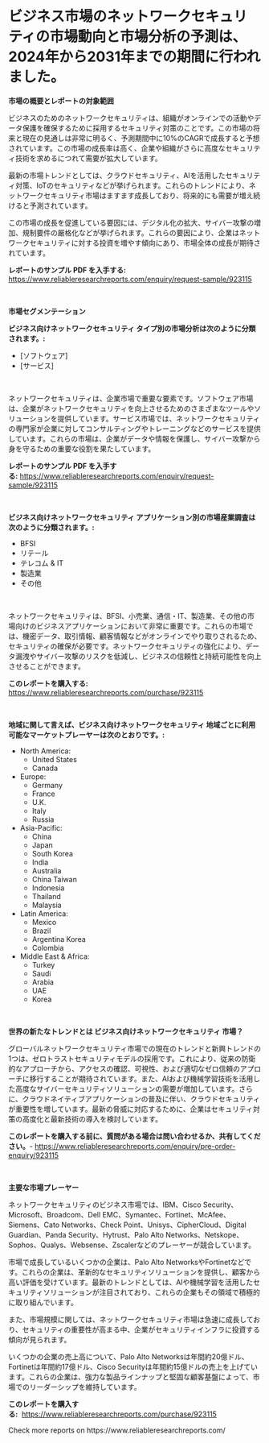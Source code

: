 <p><h1>ビジネス市場のネットワークセキュリティの市場動向と市場分析の予測は、2024年から2031年までの期間に行われました。</h1></p><p><strong>市場の概要とレポートの対象範囲</strong></p>
<p><p>ビジネスのためのネットワークセキュリティは、組織がオンラインでの活動やデータ保護を確保するために採用するセキュリティ対策のことです。この市場の将来と現在の見通しは非常に明るく、予測期間中に10%のCAGRで成長すると予想されています。この市場の成長率は高く、企業や組織がさらに高度なセキュリティ技術を求めるにつれて需要が拡大しています。</p><p>最新の市場トレンドとしては、クラウドセキュリティ、AIを活用したセキュリティ対策、IoTのセキュリティなどが挙げられます。これらのトレンドにより、ネットワークセキュリティ市場はますます成長しており、将来的にも需要が増え続けると予測されています。</p><p>この市場の成長を促進している要因には、デジタル化の拡大、サイバー攻撃の増加、規制要件の厳格化などが挙げられます。これらの要因により、企業はネットワークセキュリティに対する投資を増やす傾向にあり、市場全体の成長が期待されています。</p></p>
<p><strong>レポートのサンプル PDF を入手する:</strong> <a href="https://www.reliableresearchreports.com/enquiry/request-sample/923115">https://www.reliableresearchreports.com/enquiry/request-sample/923115</a></p>
<p>&nbsp;</p>
<p><strong>市場セグメンテーション</strong></p>
<p><strong>ビジネス向けネットワークセキュリティ タイプ別の市場分析は次のように分類されます。:</strong></p>
<p><ul><li>[ソフトウェア]</li><li>[サービス]</li></ul></p>
<p>&nbsp;</p>
<p><p>ネットワークセキュリティは、企業市場で重要な要素です。ソフトウェア市場は、企業がネットワークセキュリティを向上させるためのさまざまなツールやソリューションを提供しています。サービス市場では、ネットワークセキュリティの専門家が企業に対してコンサルティングやトレーニングなどのサービスを提供しています。これらの市場は、企業がデータや情報を保護し、サイバー攻撃から身を守るための重要な役割を果たしています。</p></p>
<p><strong>レポートのサンプル PDF を入手する:</strong>&nbsp;<a href="https://www.reliableresearchreports.com/enquiry/request-sample/923115">https://www.reliableresearchreports.com/enquiry/request-sample/923115</a></p>
<p>&nbsp;</p>
<p><strong> ビジネス向けネットワークセキュリティ アプリケーション別の市場産業調査は次のように分類されます。:</strong></p>
<p><ul><li>BFSI</li><li>リテール</li><li>テレコム & IT</li><li>製造業</li><li>その他</li></ul></p>
<p>&nbsp;</p>
<p><p>ネットワークセキュリティは、BFSI、小売業、通信・IT、製造業、その他の市場向けのビジネスアプリケーションにおいて非常に重要です。これらの市場では、機密データ、取引情報、顧客情報などがオンラインでやり取りされるため、セキュリティの確保が必要です。ネットワークセキュリティの強化により、データ漏洩やサイバー攻撃のリスクを低減し、ビジネスの信頼性と持続可能性を向上させることができます。</p></p>
<p><strong>このレポートを購入する:</strong>&nbsp; <a href="https://www.reliableresearchreports.com/purchase/923115">https://www.reliableresearchreports.com/purchase/923115</a></p>
<p>&nbsp;</p>
<p><strong>地域に関して言えば、ビジネス向けネットワークセキュリティ 地域ごとに利用可能なマーケットプレーヤーは次のとおりです。:</strong></p>
<p><ul>
    <li>
        North America:
        <ul>
            <li>United States</li>
            <li>Canada</li>
        </ul>
    </li>
    <li>
        Europe:
        <ul>
            <li>Germany</li>
            <li>France</li>
            <li>U.K.</li>
            <li>Italy</li>
            <li>Russia</li>
        </ul>
    </li>
    <li>
        Asia-Pacific:
        <ul>
            <li>China</li>
            <li>Japan</li>
            <li>South Korea</li>
            <li>India</li>
            <li>Australia</li>
            <li>China Taiwan</li>
            <li>Indonesia</li>
            <li>Thailand</li>
            <li>Malaysia</li>
        </ul>
    </li>
    <li>
        Latin America:
        <ul>
            <li>Mexico</li>
            <li>Brazil</li>
            <li>Argentina Korea</li>
            <li>Colombia</li>
        </ul>
    </li>
    <li>
        Middle East & Africa:
        <ul>
            <li>Turkey</li>
            <li>Saudi</li>
            <li>Arabia</li>
            <li>UAE</li>
            <li>Korea</li>
        </ul>
    </li>
    </ul></p>
<p>&nbsp;</p>
<p><strong>世界の新たなトレンドとは ビジネス向けネットワークセキュリティ 市場？</strong></p>
<p><p>グローバルネットワークセキュリティ市場での現在のトレンドと新興トレンドの1つは、ゼロトラストセキュリティモデルの採用です。これにより、従来の防衛的なアプローチから、アクセスの確認、可視性、および適切なゼロ信頼のアプローチに移行することが期待されています。また、AIおよび機械学習技術を活用した高度なサイバーセキュリティソリューションの需要が増加しています。さらに、クラウドネイティブアプリケーションの普及に伴い、クラウドセキュリティが重要性を増しています。最新の脅威に対応するために、企業はセキュリティ対策の高度化と最新技術の導入を検討しています。</p></p>
<p><strong>このレポートを購入する前に、質問がある場合は問い合わせるか、共有してください。</strong>- <a href="https://www.reliableresearchreports.com/enquiry/pre-order-enquiry/923115">https://www.reliableresearchreports.com/enquiry/pre-order-enquiry/923115</a></p>
<p>&nbsp;</p>
<p><strong>主要な市場プレーヤー</strong></p>
<p><p>ネットワークセキュリティのビジネス市場では、IBM、Cisco Security、Microsoft、Broadcom、Dell EMC、Symantec、Fortinet、McAfee、Siemens、Cato Networks、Check Point、Unisys、CipherCloud、Digital Guardian、Panda Security、Hytrust、Palo Alto Networks、Netskope、Sophos、Qualys、Websense、Zscalerなどのプレーヤーが競合しています。</p><p>市場で成長しているいくつかの企業は、Palo Alto NetworksやFortinetなどです。これらの企業は、革新的なセキュリティソリューションを提供し、顧客から高い評価を受けています。最新のトレンドとしては、AIや機械学習を活用したセキュリティソリューションが注目されており、これらの企業もその領域で積極的に取り組んでいます。</p><p>また、市場規模に関しては、ネットワークセキュリティ市場は急速に成長しており、セキュリティの重要性が高まる中、企業がセキュリティインフラに投資する傾向が見られます。</p><p>いくつかの企業の売上高について、Palo Alto Networksは年間約20億ドル、Fortinetは年間約17億ドル、Cisco Securityは年間約15億ドルの売上を上げています。これらの企業は、強力な製品ラインナップと堅固な顧客基盤によって、市場でのリーダーシップを維持しています。</p></p>
<p><strong>このレポートを購入する:</strong>&nbsp;&nbsp;<a href="https://www.reliableresearchreports.com/purchase/923115">https://www.reliableresearchreports.com/purchase/923115</a></p>
<p>Check more reports on https://www.reliableresearchreports.com/</p>